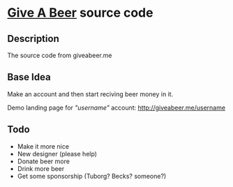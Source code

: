 # [Give A Beer](http://giveabeer.me/ "Beer") source code

## Description

The source code from giveabeer.me

## Base Idea

Make an account and then start reciving beer money in it.

Demo landing page for _"username"_ account: http://giveabeer.me/username

## Todo

* Make it more nice
* New designer (please help)
* Donate beer more
* Drink more beer
* Get some sponsorship (Tuborg? Becks? someone?)

